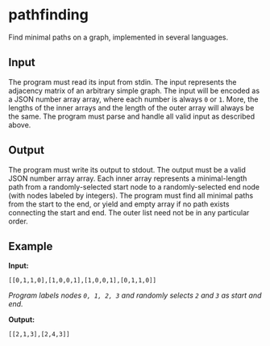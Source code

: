 # pathfinding

Find minimal paths on a graph, implemented in several languages.

## Input

The program must read its input from stdin.
The input represents the adjacency matrix of an arbitrary simple graph.
The input will be encoded as a JSON number array array, where each number is always `0` or `1`.
More, the lengths of the inner arrays and the length of the outer array will always be the same.
The program must parse and handle all valid input as described above.

## Output

The program must write its output to stdout.
The output must be a valid JSON number array array.
Each inner array represents a minimal-length path from a randomly-selected start node to a randomly-selected end node (with nodes labeled by integers).
The program must find all minimal paths from the start to the end, or yield and empty array if no path exists connecting the start and end.
The outer list need not be in any particular order.

## Example

**Input:**

```
[[0,1,1,0],[1,0,0,1],[1,0,0,1],[0,1,1,0]]
```

_Program labels nodes `0, 1, 2, 3` and randomly selects `2` and `3` as start and end._

**Output:**

`[[2,1,3],[2,4,3]]`
